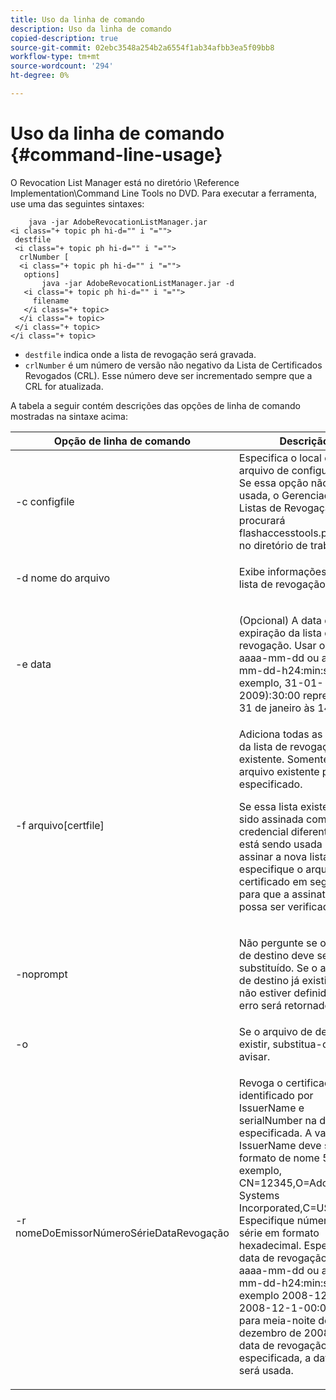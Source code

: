 ```yaml
---
title: Uso da linha de comando
description: Uso da linha de comando
copied-description: true
source-git-commit: 02ebc3548a254b2a6554f1ab34afbb3ea5f09bb8
workflow-type: tm+mt
source-wordcount: '294'
ht-degree: 0%

---
```


# Uso da linha de comando {#command-line-usage}

O Revocation List Manager está no diretório \Reference Implementation\Command Line Tools no DVD. Para executar a ferramenta, use uma das seguintes sintaxes:

```
    java -jar AdobeRevocationListManager.jar 
<i class="+ topic ph hi-d="" i "="">
 destfile 
 <i class="+ topic ph hi-d="" i "="">
  crlNumber [
  <i class="+ topic ph hi-d="" i "="">
   options] 
       java -jar AdobeRevocationListManager.jar -d 
   <i class="+ topic ph hi-d="" i "="">
     filename
   </i class="+ topic>
  </i class="+ topic>
 </i class="+ topic>
</i class="+ topic>
```

* `destfile` indica onde a lista de revogação será gravada.
* `crlNumber` é um número de versão não negativo da Lista de Certificados Revogados (CRL). Esse número deve ser incrementado sempre que a CRL for atualizada.

A tabela a seguir contém descrições das opções de linha de comando mostradas na sintaxe acima:

<table frame="all" colsep="1" rowsep="1" class="+ topic/table adobe-d/table " id="table_a3y_wqy_n4"> 
 <thead class="- topic/thead "> 
  <tr rowsep="1" class="- topic/row "> 
   <th colname="1" class="- topic/entry entry"> Opção de linha de comando </th> 
   <th colname="2" class="- topic/entry entry"> Descrição </th> 
  </tr> 
 </thead>
 <tbody class="- topic/tbody "> 
  <tr rowsep="1" class="- topic/row "> 
   <td colname="1" class="- topic/entry "><span class="+ topic/ph pr-d/codeph codeph">-c configfile</span> </td> 
   <td colname="2" class="- topic/entry ">Especifica o local do arquivo de configuração. Se essa opção não for usada, o Gerenciador de Listas de Revogação procurará <span class="filepath"> flashaccesstools.properties</span> no diretório de trabalho. </td> 
  </tr> 
  <tr rowsep="1" class="- topic/row "> 
   <td colname="1" class="- topic/entry "><span class="+ topic/ph pr-d/codeph codeph">-d nome do arquivo</span> </td> 
   <td colname="2" class="- topic/entry "> <p class="- topic/p ">Exibe informações sobre a lista de revogação. </p> </td> 
  </tr> 
  <tr rowsep="1" class="- topic/row "> 
   <td colname="1" class="- topic/entry "><span class="+ topic/ph pr-d/codeph codeph">-e data</span> </td> 
   <td colname="2" class="- topic/entry "> <p class="- topic/p ">(Opcional) A data de expiração da lista de revogação. Usar o formato <span class="+ topic/ph pr-d/codeph codeph">aaaa-mm-dd</span> ou <span class="+ topic/ph pr-d/codeph codeph">aaaa-mm-dd-h24:min:s</span> (por exemplo, 31-01-2009):30:00 representa 31 de janeiro às 14h30). </p> </td> 
  </tr> 
  <tr rowsep="1" class="- topic/row "> 
   <td colname="1" class="- topic/entry "><span class="codeph">-f arquivo[certfile]</span> </td> 
   <td colname="2" class="- topic/entry ">Adiciona todas as entradas da lista de revogação existente. Somente um arquivo existente pode ser especificado. <p class="- topic/p ">Se essa lista existente tiver sido assinada com uma credencial diferente da que está sendo usada para assinar a nova lista, especifique o arquivo de certificado em seguida, para que a assinatura possa ser verificada. </p> </td> 
  </tr> 
  <tr rowsep="1" class="- topic/row "> 
   <td colname="1" class="- topic/entry "><span class="codeph"> -noprompt</span> </td> 
   <td colname="2" class="- topic/entry "> <p class="- topic/p ">Não pergunte se o arquivo de destino deve ser substituído. Se o arquivo de destino já existir e -o não estiver definido, um erro será retornado. </p> </td> 
  </tr> 
  <tr rowsep="1" class="- topic/row "> 
   <td colname="1" class="- topic/entry "><span class="codeph"> -o</span> </td> 
   <td colname="2" class="- topic/entry "> Se o arquivo de destino já existir, substitua-o sem avisar. </td> 
  </tr> 
  <tr rowsep="0" class="- topic/row "> 
   <td colname="1" class="- topic/entry "><span class="codeph">-r nomeDoEmissorNúmeroSérieDataRevogação</span> </td> 
   <td colname="2" class="- topic/entry "> <p class="- topic/p ">Revoga o certificado identificado por <span class="codeph"> IssuerName</span> e <span class="codeph"> serialNumber</span> na data especificada. A variável <span class="codeph"> IssuerName</span> deve seguir o formato de nome 509 (por exemplo, <span class="codeph"> CN=12345,O=Adobe Systems Incorporated,C=US</span>). Especifique números de série em formato hexadecimal. Especificar a data de revogação como <span class="+ topic/ph pr-d/codeph codeph">aaaa-mm-dd</span> ou <span class="+ topic/ph pr-d/codeph codeph">aaaa-mm-dd-h24:min:s</span>, por exemplo 2008-12-1 ou 2008-12-1-00:00:00 para meia-noite de 1º de dezembro de 2008. Se a data de revogação não for especificada, a data atual será usada. </p> </td> 
  </tr> 
 </tbody> 
</table>
